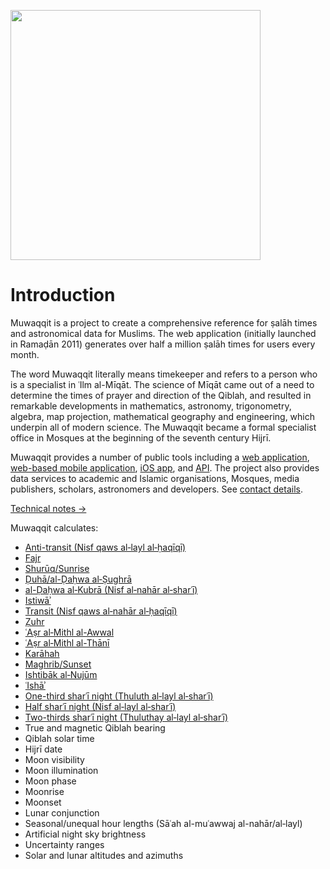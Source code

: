 <img
  src="https://reedwan.github.io/fajr/img/bismillah.png" 
  width="400"
/>

<h1>Introduction</h1>

Muwaqqit is a project to create a comprehensive reference for ṣalāh times and astronomical data for Muslims. The web application (initially launched in Ramaḍān 2011) generates over half a million ṣalāh times for users every month.

<note>The word Muwaqqit literally means timekeeper and refers to a person who is a specialist in ʿIlm al-Mīqāt. The science of Mīqāt came out of a need to determine the times of prayer and direction of the Qiblah, and resulted in remarkable developments in mathematics, astronomy, trigonometry, algebra, map projection, mathematical geography and engineering, which underpin all of modern science. The Muwaqqit became a formal specialist office in Mosques at the beginning of the seventh century Hijrī.</note>

Muwaqqit provides a number of public tools including a [web application](https://www.muwaqqit.com), [web-based mobile application](https://www.muwaqqit.com/mobile), [iOS app](https://itunes.apple.com/app/muwaqqit/id1454077724), and [API](/api-v1). The project also provides data services to academic and Islamic organisations, Mosques, media publishers, scholars, astronomers and developers. See [contact details](/contact).

<note :label="false">[Technical notes →](/technical-notes)</note>

Muwaqqit calculates:
- [Anti-transit (Nisf qaws al‑layl al‑ḥaqīqī)](/anti-transit)
- [Fajr](/fajr)
- [Shurūq/Sunrise](/sunrise)
- [Ḍuhā/al-Ḍaḥwa al‑Ṣughrā](/al-dahwa-al-sughra)
- [al-Ḍaḥwa al‑Kubrā (Nisf al‑nahār al‑sharʿī)](/al-dahwa-al-kubra)
- [Istiwāʾ](/istiwa)
- [Transit (Nisf qaws al‑nahār al‑ḥaqīqī)](/transit)
- [Ẓuhr](/zuhr)
- [ʿAṣr al‑Mithl al-Awwal](/asr-al-mithl-al-awwal)
- [ʿAṣr al‑Mithl al-Thānī](/asr-al-mithl-al-thani)
- [Karāhah](/karahah)
- [Maghrib/Sunset](/sunset)
- [Ishtibāk al‑Nujūm](/ishtibak-al-nujum)
- [ʿIshāʾ](/isha)
- [One-third sharʿī night (Thuluth al‑layl al‑sharʿī)](/night-fractions)
- [Half sharʿī night (Nisf al‑layl al‑sharʿī)](/night-fractions)
- [Two-thirds sharʿī night (Thuluthay al‑layl al‑sharʿī)](/night-fractions)
- True and magnetic Qiblah bearing
- Qiblah solar time
- Hijrī date
- Moon visibility
- Moon illumination
- Moon phase
- Moonrise
- Moonset
- Lunar conjunction
- Seasonal/unequal hour lengths (Sāʿah al-muʿawwaj al-nahār/al‑layl)
- Artificial night sky brightness
- Uncertainty ranges
- Solar and lunar altitudes and azimuths
